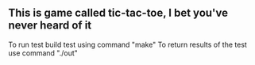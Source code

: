 This is game called tic-tac-toe, I bet you've never heard of it
----------------------------------------------------------
To run test build test using command "make"
To return results of the test use command "./out"
